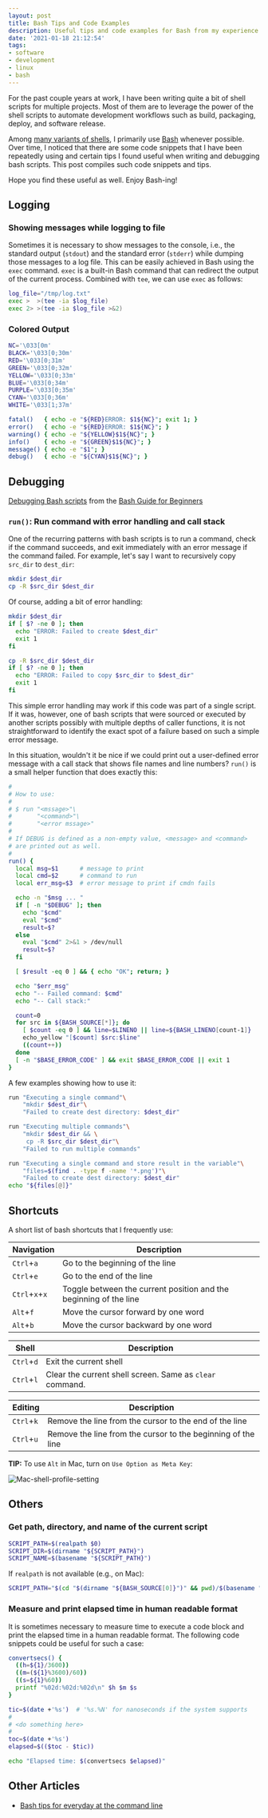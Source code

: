 ```yaml
---
layout: post
title: Bash Tips and Code Examples
description: Useful tips and code examples for Bash from my experience
date: '2021-01-18 21:12:54'
tags:
- software
- development
- linux
- bash
---
```


For the past couple years at work, I have been writing quite a bit of shell scripts for
multiple projects.  Most of them are to leverage the power of the shell
scripts to automate development workflows such as build, packaging, deploy, and software release.

Among [many variants of shells](https://en.wikipedia.org/wiki/Comparison_of_command_shells),
I primarily use [Bash](https://en.wikipedia.org/wiki/Bash_(Unix_shell)) whenever
possible.  Over time, I noticed that there are some code snippets that I have
been repeatedly using and certain tips I found useful when writing and debugging
bash scripts.  This post compiles such code snippets and tips.

Hope you find these useful as well.  Enjoy Bash-ing!

## Logging

### Showing messages while logging to file

Sometimes it is necessary to show messages to the console, i.e., the standard
output (`stdout`) and the standard error (`stderr`)
while dumping those messages to a log file.  This can be easily
achieved in Bash using the `exec` command.  `exec` is a built-in Bash command that
can redirect the output of the current process.  Combined with `tee`, we can use
`exec` as follows:

```bash
log_file="/tmp/log.txt"
exec >  >(tee -ia $log_file)
exec 2> >(tee -ia $log_file >&2)
```

### Colored Output

```bash
NC='\033[0m'
BLACK='\033[0;30m'
RED='\033[0;31m'
GREEN='\033[0;32m'
YELLOW='\033[0;33m'
BLUE='\033[0;34m'
PURPLE='\033[0;35m'
CYAN='\033[0;36m'
WHITE='\033[1;37m'

fatal()   { echo -e "${RED}ERROR: $1${NC}"; exit 1; }
error()   { echo -e "${RED}ERROR: $1${NC}"; }
warning() { echo -e "${YELLOW}$1${NC}"; }
info()    { echo -e "${GREEN}$1${NC}"; }
message() { echo -e "$1"; }
debug()   { echo -e "${CYAN}$1${NC}"; }
```

## Debugging

[Debugging Bash scripts](https://tldp.org/LDP/Bash-Beginners-Guide/html/sect_02_03.html)
from the [Bash Guide for Beginners](https://tldp.org/LDP/Bash-Beginners-Guide/html/index.html)

### `run()`: Run command with error handling and call stack

One of the recurring patterns with bash scripts is to run a command, check if the command
succeeds, and exit immediately with an error message if the command failed.  For example,
let's say I want to recursively copy `src_dir` to `dest_dir`:

```bash
mkdir $dest_dir
cp -R $src_dir $dest_dir
```

Of course, adding a bit of error handling:
```bash
mkdir $dest_dir
if [ $? -ne 0 ]; then
  echo "ERROR: Failed to create $dest_dir"
  exit 1
fi

cp -R $src_dir $dest_dir
if [ $? -ne 0 ]; then
  echo "ERROR: Failed to copy $src_dir to $dest_dir"
  exit 1
fi
```

This simple error handling may work if this code was part of a single script.  If it
was, however, one of bash scripts that were sourced or executed by another scripts
possibly with multiple depths of caller functions, it is not straightforward to
identify the exact spot of a failure based on such a simple error message.

In this situation, wouldn't it be nice if we could print out a user-defined error message
with a call stack that shows file names and line numbers?  `run()` is a small helper
function that does exactly this:

```bash
#
# How to use:
#
# $ run "<mssage>"\
#       "<command>"\
#       "<error mssage>"
#
# If DEBUG is defined as a non-empty value, <message> and <command>
# are printed out as well.
#
run() {
  local msg=$1      # message to print
  local cmd=$2      # command to run
  local err_msg=$3  # error message to print if cmdn fails

  echo -n "$msg ... "
  if [ -n "$DEBUG" ]; then
    echo "$cmd"
    eval "$cmd"
    result=$?
  else
    eval "$cmd" 2>&1 > /dev/null
    result=$?
  fi

  [ $result -eq 0 ] && { echo "OK"; return; }

  echo "$err_msg"
  echo "-- Failed command: $cmd"
  echo "-- Call stack:"

  count=0
  for src in ${BASH_SOURCE[*]}; do
    [ $count -eq 0 ] && line=$LINENO || line=${BASH_LINENO[count-1]}
    echo_yellow "[$count] $src:$line"
    ((count++))
  done
  [ -n "$BASE_ERROR_CODE" ] && exit $BASE_ERROR_CODE || exit 1
}
```

A few examples showing how to use it:

```bash
run "Executing a single command"\
    "mkdir $dest_dir"\
    "Failed to create dest directory: $dest_dir"

run "Executing multiple commands"\
    "mkdir $dest_dir && \
     cp -R $src_dir $dest_dir"\
    "Failed to run multiple commands"

run "Executing a single command and store result in the variable"\
    "files=$(find . -type f -name '*.png')"\
    "Failed to create dest directory: $dest_dir"
echo "${files[@]}"
```

## Shortcuts

A short list of bash shortcuts that I frequently use:

| Navigation | Description |
|---|---|
| `Ctrl`+`a` | Go to the beginning of the line |
| `Ctrl`+`e` | Go to the end of the line |
| `Ctrl`+`x`+`x` | Toggle between the current position and the beginning of the line |
| `Alt`+`f` | Move the cursor forward by one word |
| `Alt`+`b` | Move the cursor backward by one word |

| Shell | Description |
|---|---|
| `Ctrl`+`d` | Exit the current shell |
| `Ctrl`+`l` | Clear the current shell screen.  Same as `clear` command. |

| Editing | Description |
|---|---|
| `Ctrl`+`k` | Remove the line from the cursor to the end of the line |
| `Ctrl`+`u` | Remove the line from the cursor to the beginning of the line |

**TIP:** To use `Alt` in Mac, turn on `Use Option as Meta Key`:

![Mac-shell-profile-setting](/assets/mac-shell-enable-option-as-meta-key.png)

## Others

### Get path, directory, and name of the current script

```bash
SCRIPT_PATH=$(realpath $0)
SCRIPT_DIR=$(dirname "${SCRIPT_PATH}")
SCRIPT_NAME=$(basename "${SCRIPT_PATH}")
```

If `realpath` is not available (e.g., on Mac):

```bash
SCRIPT_PATH="$(cd "$(dirname "${BASH_SOURCE[0]}")" && pwd)/$(basename "${BASH_SOURCE[0]}")"
```

### Measure and print elapsed time in human readable format

It is sometimes necessary to measure time to execute a code block and print the
elapsed time in a human readable format.  The following code snippets could be
useful for such a case:

```bash
convertsecs() {
  ((h=${1}/3600))
  ((m=(${1}%3600)/60))
  ((s=${1}%60))
  printf "%02d:%02d:%02d\n" $h $m $s
}

tic=$(date +'%s')  # '%s.%N' for nanoseconds if the system supports
#
# <do something here>
#
toc=$(date +'%s')
elapsed=$(($toc - $tic))

echo "Elapsed time: $(convertsecs $elapsed)"
```

## Other Articles

* [Bash tips for everyday at the command line](https://opensource.com/article/18/5/bash-tricks)
